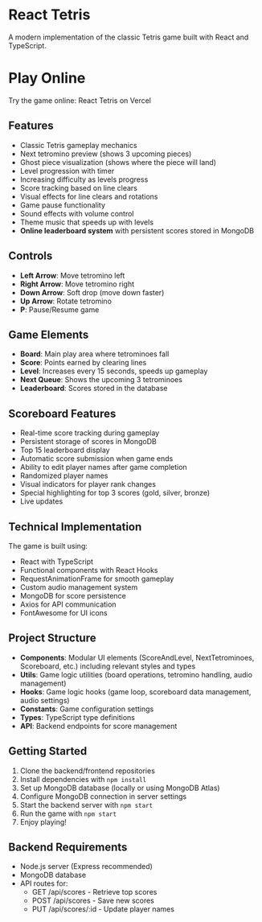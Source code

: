 # React Tetris

A modern implementation of the classic Tetris game built with React and TypeScript.

# Play Online

Try the game online: React Tetris on Vercel

## Features

- Classic Tetris gameplay mechanics
- Next tetromino preview (shows 3 upcoming pieces)
- Ghost piece visualization (shows where the piece will land)
- Level progression with timer
- Increasing difficulty as levels progress
- Score tracking based on line clears
- Visual effects for line clears and rotations
- Game pause functionality
- Sound effects with volume control
- Theme music that speeds up with levels
- **Online leaderboard system** with persistent scores stored in MongoDB

## Controls

- **Left Arrow**: Move tetromino left
- **Right Arrow**: Move tetromino right
- **Down Arrow**: Soft drop (move down faster)
- **Up Arrow**: Rotate tetromino
- **P**: Pause/Resume game

## Game Elements

- **Board**: Main play area where tetrominoes fall
- **Score**: Points earned by clearing lines
- **Level**: Increases every 15 seconds, speeds up gameplay
- **Next Queue**: Shows the upcoming 3 tetrominoes
- **Leaderboard**: Scores stored in the database

## Scoreboard Features

- Real-time score tracking during gameplay
- Persistent storage of scores in MongoDB
- Top 15 leaderboard display
- Automatic score submission when game ends
- Ability to edit player names after game completion
- Randomized player names
- Visual indicators for player rank changes
- Special highlighting for top 3 scores (gold, silver, bronze)
- Live updates

## Technical Implementation

The game is built using:

- React with TypeScript
- Functional components with React Hooks
- RequestAnimationFrame for smooth gameplay
- Custom audio management system
- MongoDB for score persistence
- Axios for API communication
- FontAwesome for UI icons

## Project Structure

- **Components**: Modular UI elements (ScoreAndLevel, NextTetrominoes, Scoreboard, etc.) including relevant styles and types
- **Utils**: Game logic utilities (board operations, tetromino handling, audio management)
- **Hooks**: Game logic hooks (game loop, scoreboard data management, audio settings)
- **Constants**: Game configuration settings
- **Types**: TypeScript type definitions
- **API**: Backend endpoints for score management

## Getting Started

1. Clone the backend/frontend repositories
2. Install dependencies with `npm install`
3. Set up MongoDB database (locally or using MongoDB Atlas)
4. Configure MongoDB connection in server settings
5. Start the backend server with `npm start`
6. Run the game with `npm start`
7. Enjoy playing!

## Backend Requirements

- Node.js server (Express recommended)
- MongoDB database
- API routes for:
  - GET /api/scores - Retrieve top scores
  - POST /api/scores - Save new scores
  - PUT /api/scores/:id - Update player names
